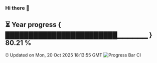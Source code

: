 ### Hi there 👋
⏳ Year progress { ████████████████████████▁▁▁▁▁▁ } 80.21 %
---
⏰ Updated on Mon, 20 Oct 2025 18:13:55 GMT
![Progress Bar CI](https://github.com/Moyi321/Moyi321/workflows/Progress%20Bar%20CI/badge.svg)
